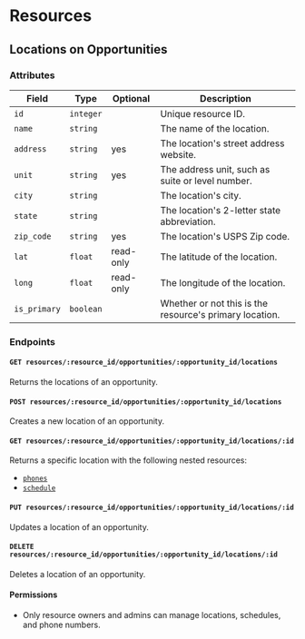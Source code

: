 # Resources

## Locations on Opportunities

### Attributes

Field          | Type         | Optional | Description                         
---------------|--------------|-----------|------------------------------------
`id`           | `integer`    |           | Unique resource ID.
`name`         | `string`     |           | The name of the location.
`address`      | `string`     | yes       | The location's street address website.
`unit`         | `string`     | yes       | The address unit, such as suite or level number.
`city`         | `string`     |           | The location's city.
`state`        | `string`     |           | The location's 2-letter state abbreviation.
`zip_code`     | `string`     | yes       | The location's USPS Zip code.
`lat`          | `float`      | read-only | The latitude of the location.
`long`         | `float`      | read-only | The longitude of the location.
`is_primary`   | `boolean`    |           | Whether or not this is the resource's primary location.

### Endpoints

#### `GET resources/:resource_id/opportunities/:opportunity_id/locations`

Returns the locations of an opportunity.

#### `POST resources/:resource_id/opportunities/:opportunity_id/locations`

Creates a new location of an opportunity.

#### `GET resources/:resource_id/opportunities/:opportunity_id/locations/:id`

Returns a specific location with the following nested resources:

- [`phones`](locations/phones.md)
- [`schedule`](locations/schedule.md)

#### `PUT resources/:resource_id/opportunities/:opportunity_id/locations/:id`

Updates a location of an opportunity.

#### `DELETE resources/:resource_id/opportunities/:opportunity_id/locations/:id`

Deletes a location of an opportunity.

#### Permissions

* Only resource owners and admins can manage locations, schedules, and phone numbers.
